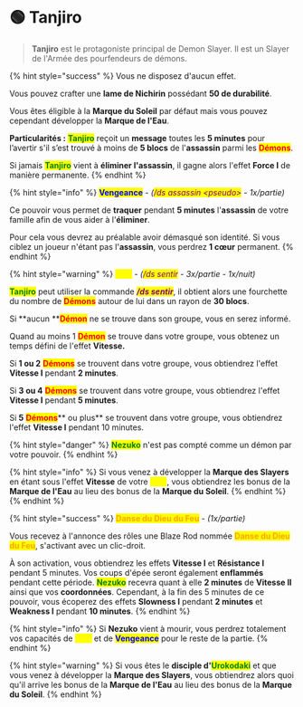 # 🟢 Tanjiro

> **Tanjiro** est le protagoniste principal de Demon Slayer. Il est un Slayer de l'Armée des pourfendeurs de démons.

{% hint style="success" %}
Vous ne disposez d'aucun effet.

Vous pouvez crafter une **lame de Nichirin** possédant **50 de durabilité**.

Vous êtes éligible à la **Marque du Soleil** par défaut mais vous pouvez cependant développer la **Marque de l'Eau**.

**Particularités :** <mark style="color:green;">**Tanjiro**</mark> reçoit un **message** toutes les **5 minutes** pour l’avertir s'il s’est trouvé à moins de **5 blocs** de l'**assassin** parmi les <mark style="color:red;">**Démons**</mark>.

Si jamais <mark style="color:green;">**Tanjiro**</mark> vient à **éliminer l'assassin**, il gagne alors l'effet **Force I** de manière permanente.
{% endhint %}

{% hint style="info" %}
<mark style="color:blue;">**Vengeance**</mark> - _(<mark style="color:purple;">/ds assassin \<pseudo></mark> - 1x/partie)_&#x20;

Ce pouvoir vous permet de **traquer** pendant **5 minutes** l'**assassin** de votre famille afin de vous aider à l'**éliminer**.

Pour cela vous devrez au préalable avoir démasqué son identité. Si vous ciblez un joueur n'étant pas l'**assassin**, vous perdrez **1 cœur** permanent.
{% endhint %}

{% hint style="warning" %}
<mark style="color:yellow;">**Flair**</mark> - _(<mark style="color:purple;">/ds sentir</mark> - 3x/partie - 1x/nuit)_

<mark style="color:green;">**Tanjiro**</mark> peut utiliser la commande _<mark style="color:purple;">**/ds sentir**</mark>_, il obtient alors une fourchette du nombre de <mark style="color:red;">**Démons**</mark> autour de lui dans un rayon de **30 blocs**.

Si **aucun **<mark style="color:red;">**Démon**</mark> ne se trouve dans son groupe, vous en serez informé.&#x20;

Quand au moins 1 <mark style="color:red;">**Démon**</mark> se trouve dans votre groupe, vous obtenez un temps défini de l'effet **Vitesse.**

Si **1 ou 2** <mark style="color:red;">**Démons**</mark> se trouvent dans votre groupe, vous obtiendrez l'effet **Vitesse I** pendant **2 minutes**.

Si **3 ou 4** <mark style="color:red;">**Démons**</mark> se trouvent dans votre groupe, vous obtiendrez l'effet **Vitesse I** pendant **5 minutes**.

Si **5** <mark style="color:red;">**Démons**</mark>** ou plus** se trouvent dans votre groupe, vous obtiendrez l'effet **Vitesse I** pendant 10 minutes.&#x20;

{% hint style="danger" %}
<mark style="color:green;">**Nezuko**</mark> n'est pas compté comme un démon par votre pouvoir.
{% endhint %}

{% hint style="info" %}
Si vous venez à développer la **Marque des Slayers** en étant sous l'effet **Vitesse** de votre <mark style="color:yellow;">**Flair**</mark>, vous obtiendrez les bonus de la **Marque de l'Eau** au lieu des bonus de la **Marque du Soleil**.
{% endhint %}
{% endhint %}

{% hint style="success" %}
<mark style="color:orange;">**Danse du Dieu du Feu**</mark> - _(1x/partie)_&#x20;

Vous recevez à l'annonce des rôles une Blaze Rod nommée <mark style="color:orange;">**Danse du Dieu du Feu**</mark>, s'activant avec un clic-droit.

À son activation, vous obtiendrez les effets **Vitesse I** et **Résistance I** pendant 5 minutes. Vos coups d'épée seront également **enflammés** pendant cette période. <mark style="color:green;">**Nezuko**</mark> recevra quant à elle **2 minutes** de **Vitesse II** ainsi que vos **coordonnées**. Cependant, à la fin des 5 minutes de ce pouvoir, vous écoperez des effets **Slowness I** pendant **2 minutes** et **Weakness I** pendant **10 minutes**.
{% endhint %}

{% hint style="info" %}
Si **Nezuko** vient à mourir, vous perdrez totalement vos capacités de <mark style="color:yellow;">**Flair**</mark> et de <mark style="color:blue;">**Vengeance**</mark> pour le reste de la partie.
{% endhint %}

{% hint style="warning" %}
Si vous êtes le **disciple d'**<mark style="color:green;">**Urokodaki**</mark> et que vous venez à développer la **Marque des Slayers**, vous obtiendrez alors quoi qu'il arrive les bonus de la **Marque de l'Eau** au lieu des bonus de la **Marque du Soleil**.
{% endhint %}

<figure><img src="https://i.pinimg.com/originals/8b/2f/07/8b2f071a2a65f0d973bd98f356d2afd0.gif" alt=""><figcaption></figcaption></figure>
